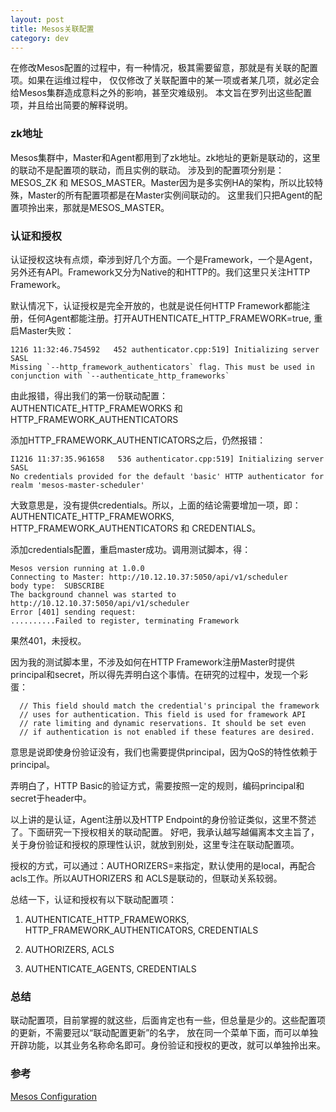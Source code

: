 ```yaml
---
layout: post
title: Mesos关联配置
category: dev 
---
```


在修改Mesos配置的过程中，有一种情况，极其需要留意，那就是有关联的配置项。如果在运维过程中，
仅仅修改了关联配置中的某一项或者某几项，就必定会给Mesos集群造成意料之外的影响，甚至灾难级别。
本文旨在罗列出这些配置项，并且给出简要的解释说明。

### zk地址
Mesos集群中，Master和Agent都用到了zk地址。zk地址的更新是联动的，这里的联动不是配置项的联动，而且实例的联动。
涉及到的配置项分别是：MESOS_ZK 和 MESOS_MASTER。Master因为是多实例HA的架构，所以比较特殊，Master的所有配置项都是在Master实例间联动的。
这里我们只把Agent的配置项拎出来，那就是MESOS_MASTER。

### 认证和授权
认证授权这块有点烦，牵涉到好几个方面。一个是Framework，一个是Agent，另外还有API。Framework又分为Native的和HTTP的。我们这里只关注HTTP Framework。

默认情况下，认证授权是完全开放的，也就是说任何HTTP Framework都能注册，任何Agent都能注册。打开AUTHENTICATE_HTTP_FRAMEWORK=true, 重启Master失败：
```
1216 11:32:46.754592   452 authenticator.cpp:519] Initializing server SASL
Missing `--http_framework_authenticators` flag. This must be used in conjunction with `--authenticate_http_frameworks`
```
由此报错，得出我们的第一份联动配置：
AUTHENTICATE_HTTP_FRAMEWORKS 和 HTTP_FRAMEWORK_AUTHENTICATORS

添加HTTP_FRAMEWORK_AUTHENTICATORS之后，仍然报错：
```
I1216 11:37:35.961658   536 authenticator.cpp:519] Initializing server SASL
No credentials provided for the default 'basic' HTTP authenticator for realm 'mesos-master-scheduler'
```
大致意思是，没有提供credentials。所以，上面的结论需要增加一项，即：AUTHENTICATE_HTTP_FRAMEWORKS, HTTP_FRAMEWORK_AUTHENTICATORS 和 CREDENTIALS。

添加credentials配置，重启master成功。调用测试脚本，得：
```
Mesos version running at 1.0.0
Connecting to Master: http://10.12.10.37:5050/api/v1/scheduler
body type:  SUBSCRIBE
The background channel was started to http://10.12.10.37:5050/api/v1/scheduler
Error [401] sending request: 
..........Failed to register, terminating Framework
```
果然401，未授权。

因为我的测试脚本里，不涉及如何在HTTP Framework注册Master时提供principal和secret，所以得先弄明白这个事情。在研究的过程中，发现一个彩蛋：
```
  // This field should match the credential's principal the framework
  // uses for authentication. This field is used for framework API
  // rate limiting and dynamic reservations. It should be set even
  // if authentication is not enabled if these features are desired.
```
意思是说即使身份验证没有，我们也需要提供principal，因为QoS的特性依赖于principal。

弄明白了，HTTP Basic的验证方式，需要按照一定的规则，编码principal和secret于header中。

以上讲的是认证，Agent注册以及HTTP Endpoint的身份验证类似，这里不赘述了。下面研究一下授权相关的联动配置。
好吧，我承认越写越偏离本文主旨了，关于身份验证和授权的原理性认识，就放到别处，这里专注在联动配置项。

授权的方式，可以通过：AUTHORIZERS=来指定，默认使用的是local，再配合acls工作。所以AUTHORIZERS 和 ACLS是联动的，但联动关系较弱。

总结一下，认证和授权有以下联动配置项：

1. AUTHENTICATE_HTTP_FRAMEWORKS, HTTP_FRAMEWORK_AUTHENTICATORS, CREDENTIALS

2. AUTHORIZERS, ACLS

3. AUTHENTICATE_AGENTS, CREDENTIALS

### 总结
联动配置项，目前掌握的就这些，后面肯定也有一些，但总量是少的。这些配置项的更新，不需要冠以“联动配置更新”的名字，
放在同一个菜单下面，而可以单独开辟功能，以其业务名称命名即可。身份验证和授权的更改，就可以单独拎出来。

### 参考
[Mesos Configuration](http://mesos.apache.org/documentation/latest/configuration/)
